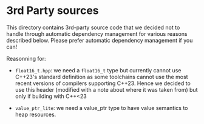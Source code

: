 # 3rd Party sources

This directory contains 3rd-party source code that we decided not to handle through automatic dependency management for various reasons described below.
Please prefer automatic dependency management if you can!

Reasonning for:
- `float16_t.hpp`: we need a `float16_t` type but currently cannot use C++23's standard definition as some toolchains cannot use the most recent versions of compilers supporting C++23. Hence we decided to use this header (modified with a note about where it was taken from) but only if building with C++<23

- `value_ptr_lite`: we need a value_ptr type to have value semantics to heap resources.
